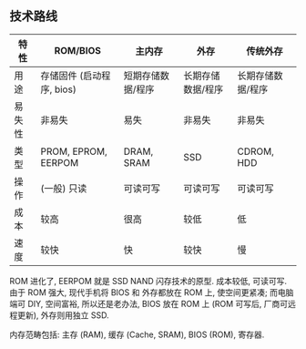## 技术路线

| 特性   | ROM/BIOS                  | 主内存              | 外存              | 传统外存          |
| ------ | ------------------------- | ----------------- | ----------------- | ----------------- |
| 用途   | 存储固件 (启动程序, bios) | 短期存储数据/程序 | 长期存储数据/程序 | 长期存储数据/程序 |
| 易失性 | 非易失                    | 易失              | 非易失            | 非易失            |
| 类型   | PROM, EPROM, EERPOM       | DRAM, SRAM        | SSD               | CDROM, HDD        |
| 操作   | (一般) 只读       | 可读可写          | 可读可写          |   可读可写                |
| 成本   | 较高                      | 很高              | 较低              |  低                 |
| 速度   | 较快                      | 快                | 较快              | 慢                  |

ROM 进化了, EERPOM 就是 SSD NAND 闪存技术的原型. 成本较低, 可读可写. 由于 ROM 强大, 现代手机将 BIOS 和 外存都放在 ROM 上, 使空间更紧凑; 而电脑端可 DIY, 空间富裕, 所以还是老办法, BIOS 放在 ROM 上 (ROM 可写后, 厂商可远程更新), 外存则用独立 SSD.

内存范畴包括: 主存 (RAM), 缓存 (Cache, SRAM), BIOS (ROM), 寄存器.
